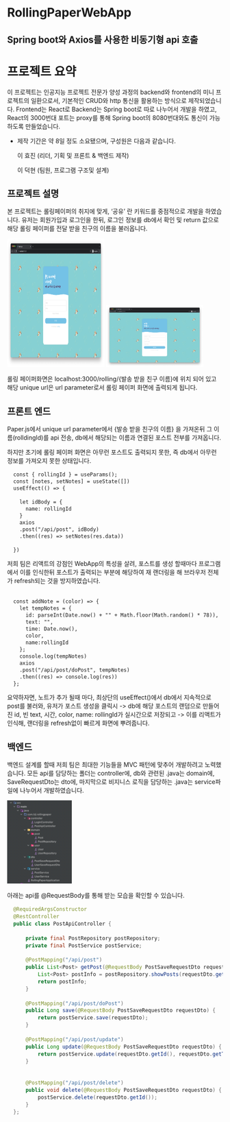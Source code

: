 # RollingPaperWebApp



## Spring boot와 Axios를 사용한  비동기형 api 호출 

# 프로젝트 요약
이 프로젝트는 인공지능 프로젝트 전문가 양성 과정의 backend와 frontend의 미니 프로젝트의 일환으로서, 기본적인 CRUD와 http 통신을 활용하는 방식으로 제작되었습니다. 
Frontend는 React로 Backend는 Spring boot로 따로 나누어서 개발을 하였고, React의 3000번대 포트는 proxy를 통해 Spring boot의 8080번대와도 통신이 가능하도록 만들었습니다. 


- 제작 기간은 약 8일 정도 소요됐으며, 구성원은 다음과 같습니다.  

  이 효진 (리더, 기획 및 프론트 & 백엔드 제작)
  
  이 덕현 (팀원, 프로그램 구조및 설계)


## 프로젝트 설명

본 프로젝트는 롤링페이퍼의 취지에 맞게, ‘공유’ 란 키워드를 중점적으로 개발을 하였습니다. 유저는 회원가입과 로그인을 한뒤, 로그인 정보를 db에서 확인 및 return 값으로 해당 롤링 페이퍼를 전달 받을 친구의 이름을 불러옵니다. 

<img src="/frontend/src/images/readme/login.png" width="45%" height="300px"> <img src="/frontend/src/images/readme/create_account.png" width="45%">


롤링 페이퍼화면은 localhost:3000/rolling/{발송 받을 친구 이름}에 위치 되어 있고 해당 unique url은 url parameter로서 롤링 페이퍼 화면에 출력되게 됩니다.



## 프론트 엔드
Paper.js에서 unique url parameter에서 {발송 받을 친구의 이름} 을 가져온뒤 그 이름(rolldingId)를 api 전송, db에서 해당되는 이름과 연결된 포스트 전부를 가져옵니다.

하지만 초기에 롤링 페이퍼 화면은 아무런 포스트도 출력되지 못한, 즉 db에서 아무런 정보를 가져오지 못한 상태입니다.


```Jsx
  const { rollingId } = useParams();
  const [notes, setNotes] = useState([])
  useEffect(() => {

    let idBody = {
      name: rollingId
    }
    axios
    .post("/api/post", idBody)
    .then((res) => setNotes(res.data))
    
  })
```
저희 팀은 리액트의 강점인 WebApp의 특성을 살려, 포스트를 생성 할때마다 프로그램에서 이를 인식한뒤 포스트가 출력되는 부분에 해당하여 재 랜더링을 해 브라우저 전체가 refresh되는 것을 방지하였습니다. 
```Jsx
    
  const addNote = (color) => {
    let tempNotes = {
      id: parseInt(Date.now() + "" + Math.floor(Math.random() * 78)),
      text: "",
      time: Date.now(),
      color,
      name:rollingId
    };
    console.log(tempNotes)
    axios
    .post("/api/post/doPost", tempNotes)
    .then((res) => console.log(res))
  };
```
요약하자면, 
노트가 추가 될때 마다, 최상단의 useEffect()에서 db에서 지속적으로 post를 불러와, 유저가 포스트 생성을 클릭시 -> db에 해당 포스트의 랜덤으로 만들어진 id, 빈 text, 시간, color, name: rollingId가 실시간으로 저장되고 -> 이를 리액트가 인식해, 랜더링을 refresh없이 빠르게 화면에 뿌려줍니다.




## 백엔드

백엔드 설계를 할때 저희 팀은 최대한 기능들을 MVC 패턴에 맞추어 개발하려고 노력했습니다. 모든 api를 담당하는 폴더는 controller에, db와 관련된 .java는 domain에, SaveRequestDto는 dto에, 마지막으로 비지니스 로직을 담당하는 .java는 service파일에 나누어서 개발하였습니다. 


<img src="/frontend/src/images/readme/backend_path.png" width="30%">

아래는 api를 @RequestBody를 통해 받는 모습을 확인할 수 있습니다.
```Java
  @RequiredArgsConstructor
  @RestController
  public class PostApiController {

      private final PostRepository postRepository;
      private final PostService postService;

      @PostMapping("/api/post")
      public List<Post> getPost(@RequestBody PostSaveRequestDto requestDto){
          List<Post> postInfo = postRepository.showPosts(requestDto.getName());
          return postInfo;
      }

      @PostMapping("/api/post/doPost")
      public Long save(@RequestBody PostSaveRequestDto requestDto) {
          return postService.save(requestDto);
      }

      @PostMapping("/api/post/update")
      public Long update(@RequestBody PostSaveRequestDto requestDto) {
          return postService.update(requestDto.getId(), requestDto.getText());
      }


      @PostMapping("/api/post/delete")
      public void delete(@RequestBody PostSaveRequestDto requestDto) {
          postService.delete(requestDto.getId());
      }
  };
```
  
    
